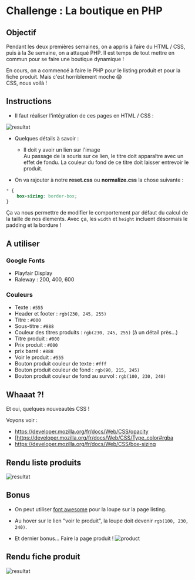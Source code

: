# Challenge : La boutique en PHP

## Objectif

Pendant les deux premières semaines, on a appris à faire du HTML / CSS, puis à la
3e semaine, on a attaqué PHP. Il est temps de tout mettre en commun pour se faire une boutique dynamique !

En cours, on a commencé à faire le PHP pour le listing produit et pour la fiche produit. Mais c'est horriblement moche :scream:  
CSS, nous voilà !


## Instructions

* Il faut réaliser l'intégration de ces pages en HTML / CSS :

![resultat](listing.png)

* Quelques détails à savoir :
	- Il doit y avoir un lien sur l'image  
	Au passage de la souris sur ce lien, le titre doit apparaître avec un effet de fondu.
	La couleur du fond de ce titre doit laisser entrevoir le produit.

* On va rajouter à notre **reset.css** ou **normalize.css** la chose suivante :

```css
* {
	box-sizing: border-box;
}
```

Ça va nous permettre de modifier le comportement par défaut du calcul de la taille
de nos élements. Avec ça, les `width` et `height` incluent désormais le padding
et la bordure !


## A utiliser

### Google Fonts

- Playfair Display
- Raleway : 200, 400, 600

### Couleurs

- Texte : `#555`
- Header et footer : `rgb(230, 245, 255)`
- Titre : `#000`
- Sous-titre : `#888`
- Couleur des titres produits : `rgb(230, 245, 255)` (à un détail près…)
- Titre produit : `#000`
- Prix produit : `#000`
- prix barré : `#888`
- Voir le produit : `#555`
- Bouton produit couleur de texte : `#fff`
- Bouton produit couleur de fond : `rgb(90, 215, 245)`
- Bouton produit couleur de fond au survol : `rgb(100, 230, 240)`


## Whaaat ?!

Et oui, quelques nouveautés CSS !

Voyons voir :
* https://developer.mozilla.org/fr/docs/Web/CSS/opacity
* [https://developer.mozilla.org/fr/docs/Web/CSS/Type_color#rgba
* https://developer.mozilla.org/fr/docs/Web/CSS/box-sizing

## Rendu liste produits

![resultat](resultat-product-list.png)

## Bonus

- On peut utiliser [font awesome](http://fontawesome.io/) pour la loupe sur la page listing.

- Au hover sur le lien "voir le produit", la loupe doit devenir `rgb(100, 230, 240)`.

- Et dernier bonus… Faire la page produit !
![product](product.png)

## Rendu fiche produit

![resultat](resultat-product.png)
